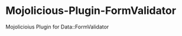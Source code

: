 Mojolicious-Plugin-FormValidator
================================

Mojolicioius Plugin for Data::FormValidator